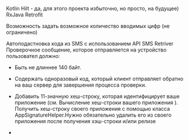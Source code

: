 Kotlin
Hilt - да, для этого проекта избыточно, но просто, на будущее)
RxJava
Retrofit

Возможность задать возможное количество вводимых цифр (не ограничено)

Автоподастновка кода из SMS с использованием API SMS Retriver
Проверочное сообщение, которое отправляется на устройство пользовател должно:
 - Быть не длиннее 140 байт.
 - Содержать одноразовый код, который клиент отправляет обратно на ваш сервер для завершения процесса проверки.
 - Добавить 11-значную хеш-строку, которая идентифицирует ваше приложение (см. Вычисление хеш-строки вашего приложения ). Получить хеш-строку своего приложения с помощью класса AppSignatureHelper.Нужно обязательно удалить его из своего приложения после получения хэш-строки и/или релизе

 - 
